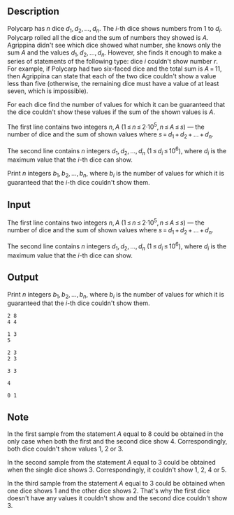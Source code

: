 ## Description

<div><p>Polycarp has <span class="tex-span"><i>n</i></span> dice <span class="tex-span"><i>d</i><sub class="lower-index">1</sub>, <i>d</i><sub class="lower-index">2</sub>, ..., <i>d</i><sub class="lower-index"><i>n</i></sub></span>. The <span class="tex-span"><i>i</i></span>-th dice shows numbers from <span class="tex-span">1</span> to <span class="tex-span"><i>d</i><sub class="lower-index"><i>i</i></sub></span>. Polycarp rolled all the dice and the sum of numbers they showed is <span class="tex-span"><i>A</i></span>. Agrippina didn't see which dice showed what number, she knows only the sum <span class="tex-span"><i>A</i></span> and the values <span class="tex-span"><i>d</i><sub class="lower-index">1</sub>, <i>d</i><sub class="lower-index">2</sub>, ..., <i>d</i><sub class="lower-index"><i>n</i></sub></span>. However, she finds it enough to make a series of statements of the following type: dice <span class="tex-span"><i>i</i></span> couldn't show number <span class="tex-span"><i>r</i></span>. For example, if Polycarp had two six-faced dice and the total sum is <span class="tex-span"><i>A</i> = 11</span>, then Agrippina can state that each of the two dice couldn't show a value less than five (otherwise, the remaining dice must have a value of at least seven, which is impossible).</p><p>For each dice find the number of values for which it can be guaranteed that the dice couldn't show these values if the sum of the shown values is <span class="tex-span"><i>A</i></span>.</p></div><div class="input-specification"><p>The first line contains two integers <span class="tex-span"><i>n</i>, <i>A</i></span> (<span class="tex-span">1 ≤ <i>n</i> ≤ 2·10<sup class="upper-index">5</sup>, <i>n</i> ≤ <i>A</i> ≤ <i>s</i></span>) — the number of dice and the sum of shown values where <span class="tex-span"><i>s</i> = <i>d</i><sub class="lower-index">1</sub> + <i>d</i><sub class="lower-index">2</sub> + ... + <i>d</i><sub class="lower-index"><i>n</i></sub></span>.</p><p>The second line contains <span class="tex-span"><i>n</i></span> integers <span class="tex-span"><i>d</i><sub class="lower-index">1</sub>, <i>d</i><sub class="lower-index">2</sub>, ..., <i>d</i><sub class="lower-index"><i>n</i></sub></span> (<span class="tex-span">1 ≤ <i>d</i><sub class="lower-index"><i>i</i></sub> ≤ 10<sup class="upper-index">6</sup></span>), where <span class="tex-span"><i>d</i><sub class="lower-index"><i>i</i></sub></span> is the maximum value that the <span class="tex-span"><i>i</i></span>-th dice can show.</p></div><div class="output-specification"><p>Print <span class="tex-span"><i>n</i></span> integers <span class="tex-span"><i>b</i><sub class="lower-index">1</sub>, <i>b</i><sub class="lower-index">2</sub>, ..., <i>b</i><sub class="lower-index"><i>n</i></sub></span>, where <span class="tex-span"><i>b</i><sub class="lower-index"><i>i</i></sub></span> is the number of values for which it is guaranteed that the <span class="tex-span"><i>i</i></span>-th dice couldn't show them.</p></div>

## Input

<p>The first line contains two integers <span class="tex-span"><i>n</i>, <i>A</i></span> (<span class="tex-span">1 ≤ <i>n</i> ≤ 2·10<sup class="upper-index">5</sup>, <i>n</i> ≤ <i>A</i> ≤ <i>s</i></span>) — the number of dice and the sum of shown values where <span class="tex-span"><i>s</i> = <i>d</i><sub class="lower-index">1</sub> + <i>d</i><sub class="lower-index">2</sub> + ... + <i>d</i><sub class="lower-index"><i>n</i></sub></span>.</p><p>The second line contains <span class="tex-span"><i>n</i></span> integers <span class="tex-span"><i>d</i><sub class="lower-index">1</sub>, <i>d</i><sub class="lower-index">2</sub>, ..., <i>d</i><sub class="lower-index"><i>n</i></sub></span> (<span class="tex-span">1 ≤ <i>d</i><sub class="lower-index"><i>i</i></sub> ≤ 10<sup class="upper-index">6</sup></span>), where <span class="tex-span"><i>d</i><sub class="lower-index"><i>i</i></sub></span> is the maximum value that the <span class="tex-span"><i>i</i></span>-th dice can show.</p>

## Output

<p>Print <span class="tex-span"><i>n</i></span> integers <span class="tex-span"><i>b</i><sub class="lower-index">1</sub>, <i>b</i><sub class="lower-index">2</sub>, ..., <i>b</i><sub class="lower-index"><i>n</i></sub></span>, where <span class="tex-span"><i>b</i><sub class="lower-index"><i>i</i></sub></span> is the number of values for which it is guaranteed that the <span class="tex-span"><i>i</i></span>-th dice couldn't show them.</p>





```input1
2 8
4 4

```




```input2
1 3
5

```




```input3
2 3
2 3

```




```output1
3 3
```




```output2
4
```




```output3
0 1
```



## Note

<p>In the first sample from the statement <span class="tex-span"><i>A</i></span> equal to 8 could be obtained in the only case when both the first and the second dice show 4. Correspondingly, both dice couldn't show values 1, 2 or 3.</p><p>In the second sample from the statement <span class="tex-span"><i>A</i></span> equal to 3 could be obtained when the single dice shows 3. Correspondingly, it couldn't show 1, 2, 4 or 5.</p><p>In the third sample from the statement <span class="tex-span"><i>A</i></span> equal to 3 could be obtained when one dice shows 1 and the other dice shows 2. That's why the first dice doesn't have any values it couldn't show and the second dice couldn't show 3.</p>
